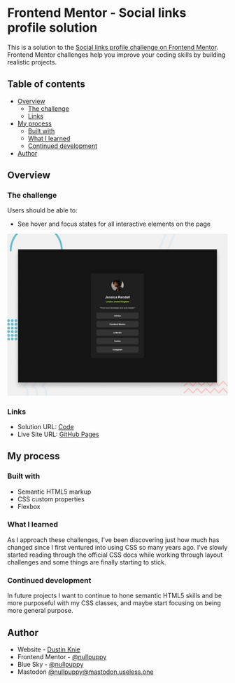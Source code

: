 # Frontend Mentor - Social links profile solution

This is a solution to the [Social links profile challenge on Frontend Mentor](https://www.frontendmentor.io/challenges/social-links-profile-UG32l9m6dQ). Frontend Mentor challenges help you improve your coding skills by building realistic projects. 

## Table of contents

- [Overview](#overview)
  - [The challenge](#the-challenge)
  - [Links](#links)
- [My process](#my-process)
  - [Built with](#built-with)
  - [What I learned](#what-i-learned)
  - [Continued development](#continued-development)
- [Author](#author)

## Overview

### The challenge

Users should be able to:

- See hover and focus states for all interactive elements on the page

![Design preview for the Social links profile coding challenge](./design/desktop-preview.jpg)

### Links

- Solution URL: [Code](https://github.com/nullpuppy/frontend-mentor-solutions/tree/main/social-links-profile/)
- Live Site URL: [GitHub Pages](https://nullpuppy.github.io/frontend-mentor-solutions/social-links-profile/)

## My process

### Built with

- Semantic HTML5 markup
- CSS custom properties
- Flexbox

### What I learned

As I approach these challenges, I've been discovering just how much has changed since I first ventured into using CSS so many years ago. I've slowly started reading through the official CSS docs while working through layout challenges and some things are finally starting to stick.

### Continued development

In future projects I want to continue to hone semantic HTML5 skills and be more purposeful with my CSS classes, and maybe start focusing on being more general purpose.

## Author

- Website - [Dustin Knie](https://nullpuppy.github.io)
- Frontend Mentor - [@nullpuppy](https://www.frontendmentor.io/profile/nullpuppy)
- Blue Sky - [@nullpuppy](https://www.bsky.app/nullpuppy)
- Mastodon [@nullpuppy@mastodon.useless.one](https://mastodon.useless.one/@nullpuppy)
